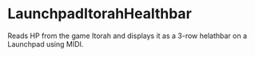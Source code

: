 # LaunchpadItorahHealthbar

Reads HP from the game Itorah and displays it as a 3-row helathbar on a Launchpad using MIDI. 
